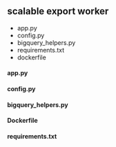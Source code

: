## scalable export worker
- app.py
- config.py
- bigquery_helpers.py
- requirements.txt
- dockerfile

#### app.py


#### config.py


#### bigquery_helpers.py


#### Dockerfile


#### requirements.txt

